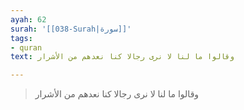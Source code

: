 ```yaml
---
ayah: 62
surah: '[[038-Surah|سورة]]'
tags:
- quran
text: وقالوا ما لنا لا نرى رجالا كنا نعدهم من الأشرار

---
```

> وقالوا ما لنا لا نرى رجالا كنا نعدهم من الأشرار
